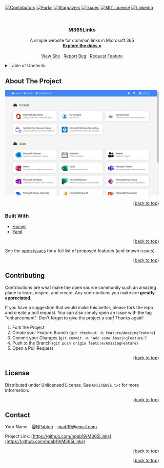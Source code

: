 <div id="top"></div>

[![Contributors][contributors-shield]][contributors-url]
[![Forks][forks-shield]][forks-url]
[![Stargazers][stars-shield]][stars-url]
[![Issues][issues-shield]][issues-url]
[![MIT License][license-shield]][license-url]
[![LinkedIn][linkedin-shield]][linkedin-url]


<!-- PROJECT LOGO -->
<br />
<div align="center">
<h3 align="center">M365Links</h3>

  <p align="center">
    A simple website for common links in Microsoft 365
    <br />
    <a href="https://github.com/npab19/M365Links"><strong>Explore the docs »</strong></a>
    <br />
    <br />
    <a href="https://m365links.com">View Site</a>
    ·
    <a href="https://github.com/npab19/M365Links/issues">Report Bug</a>
    ·
    <a href="https://github.com/npab19/M365Links/issues">Request Feature</a>
  </p>
</div>

<!-- TABLE OF CONTENTS -->
<details>
  <summary>Table of Contents</summary>
  <ol>
    <li>
      <a href="#about-the-project">About The Project</a>
      <ul>
        <li><a href="#built-with">Built With</a></li>
      </ul>
    </li>
    <li><a href="#roadmap">Roadmap</a></li>
    <li><a href="#contributing">Contributing</a></li>
    <li><a href="#license">License</a></li>
    <li><a href="#contact">Contact</a></li>
    <li><a href="#acknowledgments">Acknowledgments</a></li>
  </ol>
</details>

<!-- ABOUT THE PROJECT -->
## About The Project

[![Product Name Screen Shot][product-screenshot]](https://example.com)

<p align="right">(<a href="#top">back to top</a>)</p>

### Built With

* [Homer](https://github.com/bastienwirtz/homer)
* [Yaml](https://yaml.org/)

<p align="right">(<a href="#top">back to top</a>)</p>

See the [open issues](https://github.com/npab19/M365Links/issues) for a full list of proposed features (and known issues).

<p align="right">(<a href="#top">back to top</a>)</p>

<!-- CONTRIBUTING -->
## Contributing

Contributions are what make the open source community such an amazing place to learn, inspire, and create. Any contributions you make are **greatly appreciated**.

If you have a suggestion that would make this better, please fork the repo and create a pull request. You can also simply open an issue with the tag "enhancement".
Don't forget to give the project a star! Thanks again!

1. Fork the Project
2. Create your Feature Branch (`git checkout -b feature/AmazingFeature`)
3. Commit your Changes (`git commit -m 'Add some AmazingFeature'`)
4. Push to the Branch (`git push origin feature/AmazingFeature`)
5. Open a Pull Request

<p align="right">(<a href="#top">back to top</a>)</p>



<!-- LICENSE -->
## License

Distributed under Unlicensed License. See `UNLICENSE.txt` for more information.

<p align="right">(<a href="#top">back to top</a>)</p>



<!-- CONTACT -->
## Contact

Your Name - [@NPabion](https://twitter.com/NPabion) - npab19@gmail.com

Project Link: [https://github.com/npab19/M365Links](https://github.com/npab19/M365Links)

<p align="right">(<a href="#top">back to top</a>)</p>

<p align="right">(<a href="#top">back to top</a>)</p>

<!-- MARKDOWN LINKS & IMAGES -->
<!-- https://www.markdownguide.org/basic-syntax/#reference-style-links -->
[contributors-shield]: https://img.shields.io/github/contributors/npab19/M365Links.svg?style=for-the-badge
[contributors-url]: https://github.com/npab19/M365Links/graphs/contributors
[forks-shield]: https://img.shields.io/github/forks/npab19/M365Links.svg?style=for-the-badge
[forks-url]: https://github.com/npab19/M365Links/network/members
[stars-shield]: https://img.shields.io/github/stars/npab19/M365Links.svg?style=for-the-badge
[stars-url]: https://github.com/npab19/M365Links/stargazers
[issues-shield]: https://img.shields.io/github/issues/npab19/M365Links.svg?style=for-the-badge
[issues-url]: https://github.com/npab19/M365Links/issues
[license-shield]: https://img.shields.io/github/license/npab19/M365Links.svg?style=for-the-badge
[license-url]: https://github.com/npab19/M365Links/blob/master/UNLICENSE.txt
[linkedin-shield]: https://img.shields.io/badge/-LinkedIn-black.svg?style=for-the-badge&logo=linkedin&colorB=555
[linkedin-url]: https://linkedin.com/in/npab19
[product-screenshot]: images/screenshot.png
